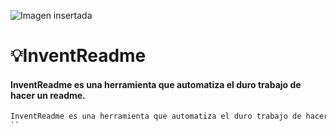 

![Imagen insertada](https://sdmntpreastus2.oaiusercontent.com/files/00000000-4858-61f6-a23d-199abd15e3e4/raw?se=2025-09-17T09%3A22%3A34Z&sp=r&sv=2024-08-04&sr=b&scid=34f2c01c-d5b7-53c4-a6ef-a0f1cebbbe6f&skoid=0da8417a-a4c3-4a19-9b05-b82cee9d8868&sktid=a48cca56-e6da-484e-a814-9c849652bcb3&skt=2025-09-17T06%3A47%3A59Z&ske=2025-09-18T06%3A47%3A59Z&sks=b&skv=2024-08-04&sig=t%2BPDQYgTpOMbl84OoJT%2BRVbS19/Iyamee8IFKq3uZPQ%3D)
# 💡InventReadme
#### InventReadme es una herramienta que automatiza el duro trabajo de hacer un readme.
```md
InventReadme es una herramienta que automatiza el duro trabajo de hacer un readme
``
